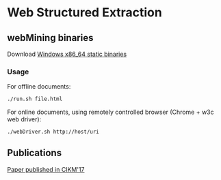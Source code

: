 # Web Structured Extraction

## webMining binaries

Download [Windows x86_64 static binaries](https://drive.google.com/file/d/1ponUQXFyFTiuQ05dqfWPlIW0JtAl06va/view?usp=sharing)

### Usage

For offline documents:
```bash
./run.sh file.html
```

For online documents, using remotely controlled browser (Chrome + w3c web driver):
```bash
./webDriver.sh http://host/uri
```

## Publications
[Paper published in CIKM'17]( https://www.researchgate.net/profile/Roberto_Velloso/publication/320882865_Extracting_Records_from_the_Web_Using_a_Signal_Processing_Approach/links/5a02ed2caca2720c3263ab7b/Extracting-Records-from-the-Web-Using-a-Signal-Processing-Approach.pdf)
